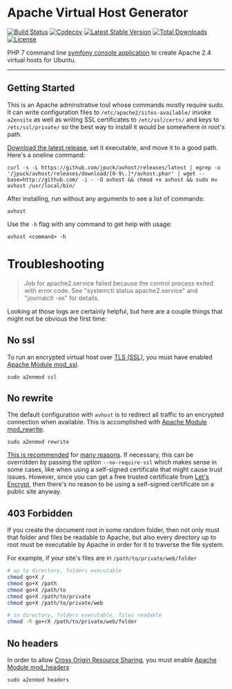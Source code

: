 # Apache Virtual Host Generator

[![Build Status][12]][11]
[![Codecov][16]][14]
[![Latest Stable Version][7]][6]
[![Total Downloads][8]][6]
[![License][9]][6]

PHP 7 command line [symfony console application][1] to create Apache 2.4 virtual
hosts for Ubuntu.

----------

## Getting Started

This is an Apache adminstrative tool whose commands mostly require sudo.
It can write configuration files to `/etc/apache2/sites-available/` invoke `a2ensite`
as well as writing SSL certificates to `/etc/ssl/certs/` and keys to `/etc/ssl/private/`
so the best way to install it would be somewhere in root's path.

[Download the latest release][6], set it executable, and move it to a good path. Here's a oneline command:

    curl -s -L https://github.com/jpuck/avhost/releases/latest | egrep -o '/jpuck/avhost/releases/download/[0-9\.]*/avhost.phar' | wget --base=http://github.com/ -i - -O avhost && chmod +x avhost && sudo mv avhost /usr/local/bin/

After installing, run without any arguments to see a list of commands:

    avhost

Use the `-h` flag with any command to get help with usage:

    avhost <command> -h

# Troubleshooting

> Job for apache2.service failed because the control process exited with error code.
> See "systemctl status apache2.service" and "journalctl -xe" for details.

Looking at those logs are certainly helpful, but here are a couple things that might not be obvious
the first time:

## No ssl

To run an encrypted virtual host over [TLS (SSL)][21], you must have enabled [Apache Module mod_ssl][23].

    sudo a2enmod ssl

## No rewrite

The default configuration with `avhost` is to redirect all traffic to an encrypted connection when available.
This is accomplished with [Apache Module mod_rewrite][19].

    sudo a2enmod rewrite

[This is recommended][18] for [many reasons][17].
If necessary, this can be overridden by passing the option `--no-require-ssl`
which makes sense in some cases, like when using a self-signed certificate that might cause trust issues.
However, since you can get a free trusted certificate from [Let's Encrypt][20], then there's no reason to be using
a self-signed certificate on a public site anyway.

## 403 Forbidden

If you create the document root in some random folder, then not only must that folder and files be readable to Apache,
but also every directory up to root must be executable by Apache in order for it to traverse the file system.

For example, if your site's files are in `/path/to/private/web/folder`

```bash
# up to directory, folders executable
chmod go+X /
chmod go+X /path
chmod go+X /path/to
chmod go+X /path/to/private
chmod go+X /path/to/private/web

# in directory, folders executable, files readable
chmod -R go+rX /path/to/private/web/folder
```

## No headers

In order to allow [Cross Origin Resource Sharing][25], you must enable
[Apache Module mod_headers][24]

    sudo a2enmod headers

[1]:http://symfony.com/doc/current/components/console.html
[4]:https://github.com/jpuck/avhost/issues
[5]:https://getcomposer.org/
[6]:https://github.com/jpuck/avhost/releases/latest
[7]:https://poser.pugx.org/jpuck/avhost/v/stable
[8]:https://img.shields.io/github/downloads/jpuck/avhost/total.svg
[9]:https://poser.pugx.org/jpuck/avhost/license
[11]:https://travis-ci.org/jpuck/avhost
[12]:https://travis-ci.org/jpuck/avhost.svg?branch=master
[13]:https://github.com/composer/composer/issues/4072
[14]:https://codecov.io/gh/jpuck/avhost/branch/master
[16]:https://img.shields.io/codecov/c/github/jpuck/avhost/master.svg
[17]:https://webmasters.googleblog.com/2014/08/https-as-ranking-signal.html
[18]:https://www.eff.org/encrypt-the-web
[19]:https://httpd.apache.org/docs/current/mod/mod_rewrite.html
[20]:https://letsencrypt.org/
[21]:https://en.wikipedia.org/wiki/Transport_Layer_Security
[22]:http://stackoverflow.com/a/29400598/4233593
[23]:https://httpd.apache.org/docs/2.4/mod/mod_ssl.html
[24]:https://httpd.apache.org/docs/2.4/mod/mod_headers.html
[25]:https://developer.mozilla.org/en-US/docs/Web/HTTP/Access_control_CORS
